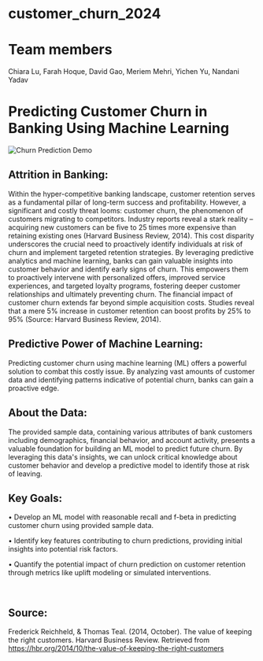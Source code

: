 # customer_churn_2024

# Team members
Chiara Lu, 
Farah Hoque, 
David Gao, 
Meriem Mehri, 
Yichen Yu, 
Nandani Yadav

# Predicting Customer Churn in Banking Using Machine Learning

![Churn Prediction Demo](https://github.com/McGill-MMA-EnterpriseAnalytics/customer_churn_2024/blob/main/Demo/Untitled%20video%20-%20Made%20with%20Clipchamp%20(1).gif)


## Attrition in Banking:
Within the hyper-competitive banking landscape, customer retention serves as a fundamental pillar of long-term success and profitability. However, a significant and costly threat looms: customer churn, the phenomenon of customers migrating to competitors. Industry reports reveal a stark reality – acquiring new customers can be five to 25 times more expensive than retaining existing ones (Harvard Business Review, 2014). This cost disparity underscores the crucial need to proactively identify individuals at risk of churn and implement targeted retention strategies.
By leveraging predictive analytics and machine learning, banks can gain valuable insights into customer behavior and identify early signs of churn. This empowers them to proactively intervene with personalized offers, improved service experiences, and targeted loyalty programs, fostering deeper customer relationships and ultimately preventing churn. The financial impact of customer churn extends far beyond simple acquisition costs. Studies reveal that a mere 5% increase in customer retention can boost profits by 25% to 95% (Source: Harvard Business Review, 2014).

## Predictive Power of Machine Learning:
Predicting customer churn using machine learning (ML) offers a powerful solution to combat this costly issue. By analyzing vast amounts of customer data and identifying patterns indicative of potential churn, banks can gain a proactive edge.

## About the Data:
The provided sample data, containing various attributes of bank customers including demographics, financial behavior, and account activity, presents a valuable foundation for building an ML model to predict future churn. By leveraging this data's insights, we can unlock critical knowledge about customer behavior and develop a predictive model to identify those at risk of leaving.

## Key Goals:
•	Develop an ML model with reasonable recall and f-beta in predicting customer churn using provided sample data. 

•	Identify key features contributing to churn predictions, providing initial insights into potential risk factors. 

•	Quantify the potential impact of churn prediction on customer retention through metrics like uplift modeling or simulated interventions.

 
## Source: 
Frederick Reichheld, & Thomas Teal. (2014, October). The value of keeping the right customers. Harvard Business Review. Retrieved from https://hbr.org/2014/10/the-value-of-keeping-the-right-customers
